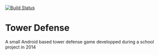 [![Build Status](https://travis-ci.com/cyrilBoucher/tower-defense.svg?branch=master)](https://travis-ci.com/cyrilBoucher/tower-defense)

# Tower Defense

A small Android based tower defense game developped during a school project in 2014
